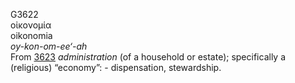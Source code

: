 G3622  
οἰκονομία  
oikonomia  
*oy-kon-om-ee‘-ah*  
From [3623](g3623) *administration* (of a household or estate);
specifically a (religious) “economy”: - dispensation, stewardship.  
